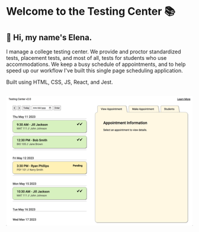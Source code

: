 # Welcome to the Testing Center 📚
## 👋 Hi, my name's Elena. 
I manage a college testing center. We provide and proctor standardized tests, placement tests, and most of all, tests for students who use accommodations. We keep a busy schedule of appointments, and to help speed up our workflow I've built this single page scheduling application.

Built using HTML, CSS, JS, React, and Jest.
##
<img src='readme/Screen Shot 2023-05-11 at 2.33.18 PM.png' width='600px'/>




